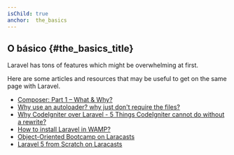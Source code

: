```yaml
---
isChild: true
anchor:  the_basics
---
```


## O básico {#the_basics_title}

Laravel has tons of features which might be overwhelming at first. 

Here are some articles and resources that may be useful to get on the same page with Laravel.

* [Composer: Part 1 – What & Why?][li1]
* [Why use an autoloader? why just don't require the files?][li2]
* [Why CodeIgniter over Laravel - 5 Things CodeIgniter cannot do without a rewrite?][li3]
* [How to install Laravel in WAMP?][li4]
* [Object-Oriented Bootcamp on Laracasts][li5]
* [Laravel 5 from Scratch on Laracasts][li6]

[li1]:http://nelm.io/blog/2011/12/composer-part-1-what-why/
[li2]:http://www.sitepoint.com/autoloading-and-the-psr-0-standard/
[li3]:https://philsturgeon.uk/blog/2012/12/5-things-codeigniter-cannot-do-without-a-rewrite
[li4]:http://www.darwinbiler.com/how-to-install-laravel-on-wamp-for-beginners/
[li5]:https://laracasts.com/series/object-oriented-bootcamp-in-php
[li6]:https://laracasts.com/series/laravel-5-from-scratch/
